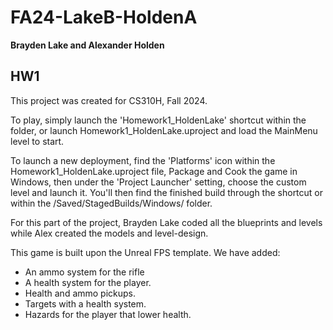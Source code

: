 # FA24-LakeB-HoldenA
**Brayden Lake and Alexander Holden**

## HW1
This project was created for CS310H, Fall 2024.

To play, simply launch the 'Homework1_HoldenLake' shortcut within the folder, or launch Homework1_HoldenLake.uproject and load the MainMenu level to start.

To launch a new deployment, find the 'Platforms' icon within the Homework1_HoldenLake.uproject file, Package and Cook the game in Windows, then under the 'Project Launcher' setting, choose the custom level and launch it. 
You'll then find the finished build through the shortcut or within the /Saved/StagedBuilds/Windows/ folder.

For this part of the project, Brayden Lake coded all the blueprints and levels while Alex created the models and level-design.

This game is built upon the Unreal FPS template.
We have added:
- An ammo system for the rifle
- A health system for the player.
- Health and ammo pickups.
- Targets with a health system.
- Hazards for the player that lower health.
